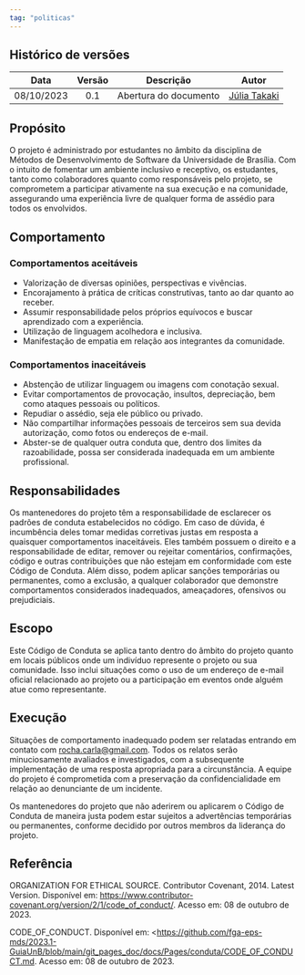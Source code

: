 ```yaml
---
tag: "politicas"
---
```


## Histórico de versões

| Data       | Versão | Descrição                      | Autor |
| :--------: | :----: | :----------------------------: | :-------: |
| 08/10/2023 |  0.1   |     Abertura do documento      | [Júlia Takaki](https://github.com/juliatakaki) |

## Propósito

O projeto é administrado por estudantes no âmbito da disciplina de Métodos de Desenvolvimento de Software da Universidade de Brasília. Com o intuito de fomentar um ambiente inclusivo e receptivo, os estudantes, tanto como colaboradores quanto como responsáveis pelo projeto, se comprometem a participar ativamente na sua execução e na comunidade, assegurando uma experiência livre de qualquer forma de assédio para todos os envolvidos.

## Comportamento

### Comportamentos aceitáveis

- Valorização de diversas opiniões, perspectivas e vivências.
- Encorajamento à prática de críticas construtivas, tanto ao dar quanto ao receber.
- Assumir responsabilidade pelos próprios equívocos e buscar aprendizado com a experiência.
- Utilização de linguagem acolhedora e inclusiva.
- Manifestação de empatia em relação aos integrantes da comunidade.

### Comportamentos inaceitáveis

- Abstenção de utilizar linguagem ou imagens com conotação sexual.
- Evitar comportamentos de provocação, insultos, depreciação, bem como ataques pessoais ou políticos.
- Repudiar o assédio, seja ele público ou privado.
- Não compartilhar informações pessoais de terceiros sem sua devida autorização, como fotos ou endereços de e-mail.
- Abster-se de qualquer outra conduta que, dentro dos limites da razoabilidade, possa ser considerada inadequada em um ambiente profissional.

## Responsabilidades

Os mantenedores do projeto têm a responsabilidade de esclarecer os padrões de conduta estabelecidos no código. Em caso de dúvida, é incumbência deles tomar medidas corretivas justas em resposta a quaisquer comportamentos inaceitáveis. Eles também possuem o direito e a responsabilidade de editar, remover ou rejeitar comentários, confirmações, código e outras contribuições que não estejam em conformidade com este Código de Conduta. Além disso, podem aplicar sanções temporárias ou permanentes, como a exclusão, a qualquer colaborador que demonstre comportamentos considerados inadequados, ameaçadores, ofensivos ou prejudiciais.

## Escopo

Este Código de Conduta se aplica tanto dentro do âmbito do projeto quanto em locais públicos onde um indivíduo represente o projeto ou sua comunidade. Isso inclui situações como o uso de um endereço de e-mail oficial relacionado ao projeto ou a participação em eventos onde alguém atue como representante.

## Execução

Situações de comportamento inadequado podem ser relatadas entrando em contato com rocha.carla@gmail.com. Todos os relatos serão minuciosamente avaliados e investigados, com a subsequente implementação de uma resposta apropriada para a circunstância. A equipe do projeto é comprometida com a preservação da confidencialidade em relação ao denunciante de um incidente.

Os mantenedores do projeto que não aderirem ou aplicarem o Código de Conduta de maneira justa podem estar sujeitos a advertências temporárias ou permanentes, conforme decidido por outros membros da liderança do projeto.

## Referência

ORGANIZATION FOR ETHICAL SOURCE. Contributor Covenant, 2014. Latest Version. Disponível em: https://www.contributor-covenant.org/version/2/1/code_of_conduct/. Acesso em: 08 de outubro de 2023.

CODE_OF_CONDUCT. Disponível em: <https://github.com/fga-eps-mds/2023.1-GuiaUnB/blob/main/git_pages_doc/docs/Pages/conduta/CODE_OF_CONDUCT.md. Acesso em: 08 de outubro de 2023.